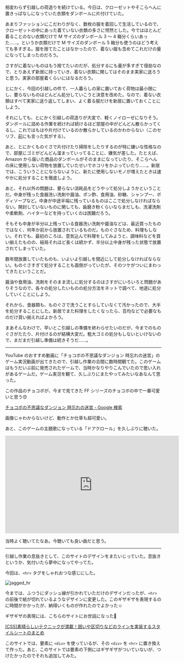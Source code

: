 相変わらず引越しの荷造りを続けている。今日は、クローゼットやそこらへんに置きっぱなしになっていた衣類をダンボールに片付けていた。

あまりファッションにこだわりがなく、数枚の服を着回して生活しているので、クローゼットの中にあった着ていない衣類の多さに愕然とした。今ではほとんど着ることのない衣類だけで M サイズのダンボール 3 〜 4 箱分くらいあった……。というか衣類だけで M サイズのダンボール 5 箱分も使うのはどう考えても多すぎる。服を捨てたことはなかったので、着ない服も含めてこれだけの量になってしまったのだろう。

さすがに着ないものはもう捨てたいのだが、処分するにも量が多すぎて億劫なので、とりあえず新居に持っていき、着ない衣類に関してはそのまま実家に送ろうと思う。実家の部屋着くらいにはなるだろう。

とにかく、今回の引越しの件で、一人暮らしの家に置いておく荷物は最小限にし、要らないものはどんどん処分していこうと決意を改めた。なので、着ない衣類はすべて実家に送り返してしまい、よく着る服だけを新居に置いておくことにしよう。

それにしても、とにかく引越しの荷造りが大変で、軽くノイローゼになりそう。ダンボールに詰める作業を続ければ続けるほど部屋の中がどんどん散らかってくるし、これではもはや片付けているのか散らかしているのかわからない（このセリフ、[前](/2018/02/27)にも言った気がする）。

あと、とにかくものぐさで片付けたり掃除をしたりするのが特に嫌いな性格なので、部屋にゴミがどんどん溜まっていってることに、嫌気が差した。たとえば、Amazon から届いた商品のダンボールがそのままになっていたり、そこらへんの床に使用しない荷物を放置していたせいでホコリをかぶっていたり……。新居では、こういうことにならないように、新たに使用しないモノが増えたときは速やかに処分することを徹底しよう。

あと、それ以外の問題は、要らない消耗品をどうやって処分しようかということだ。中身が残った食器洗い洗剤や醤油、ポン酢、食用油、砂糖、シャンプー、ボディソープなど。中身が中途半端に残っているものはここで処分しなければならない。開封していないものに関しても、歯磨き粉くらいならまだしも、洗濯洗剤や柔軟剤、ハイターなどを持っていくのは困難だろう。

そもそも中身が半分以上残っている食器洗い洗剤や醤油などは、最近買ったものではなく、何年か前から放置されているものだ。ものぐさなため、料理もしない。それでも、最初のころは、意気込んで料理をしてみようと、調味料などを買い揃えたものの、結局それほど長くは続かず、半分以上中身が残った状態で放置されてしまっていた。

数年間放置していたものも、いよいよ引越しを間近にして処分しなければならない。ものぐさすぎて処分することも面倒がっていたが、そのツケがついにまわってきたということだ。

醤油や食用油、洗剤をそのまま流しに処分するのはさすがにいろいろと問題がありそうなので、各々の処分したいものの処分方法をネットで調べて、地道に処分していくことにしよう。

それから、食器類も、ものぐさで洗うことすらしていなくて汚かったので、大半を処分することにした。新居でまた料理をしたくなったら、百均などで必要なものだけ買い揃えればよかろう。

まあそんなわけで、早いとこ引越しの準備を終わらせたいのだが、今までのものぐさがたたり、片付けるのが結構大変だ。粗大ゴミの処分もしないといけないので、まだまだ引越し準備は続きそうだ……。

---

YouTube のおすすめ動画に「チョコボの不思議なダンジョン 時忘れの迷宮」のゲーム実況動画が出てきたので、引越し作業の合間に数時間観てた。このゲームはもうだいぶ前に発売されたゲームで、当時かなりやりこんでいたので思い入れがあるゲームだ。ゲーム実況を観て、久しぶりにまたやってみたいなあなんて思った。

この作品のチョコボが、今まで見てきた FF シリーズのチョコボの中で一番可愛いと思う:heart_eyes:

[チョコボの不思議なダンジョン 時忘れの迷宮 - Google 検索](https://www.google.co.jp/search?q=%E3%83%81%E3%83%A7%E3%82%B3%E3%83%9C%E3%81%AE%E4%B8%8D%E6%80%9D%E8%AD%B0%E3%81%AA%E3%83%80%E3%83%B3%E3%82%B8%E3%83%A7%E3%83%B3+%E6%99%82%E5%BF%98%E3%82%8C%E3%81%AE%E8%BF%B7%E5%AE%AE&tbm=isch)

画像じゃわからないけど、動作とか仕草も超可愛い。

あと、このゲームの主題歌になっている「ドアクロール」を久しぶりに聴いた。

<iframe width="560" height="315" src="https://www.youtube-nocookie.com/embed/4qPG8wt1yfE?rel=0&amp;showinfo=0" frameborder="0" allow="autoplay; encrypted-media" allowfullscreen></iframe>

当時よく聴いてたなあ。今聴いても良い曲だと思う。

***

引越し作業の息抜きとして、このサイトのデザインをまたいじっていた。息抜きというか、気付いたら夢中になってやってた。

今回は、`<hr>` タグをしゃれおつな感じにした。

![jagged_hr](https://noraworld.github.io/box-bulbasaur/2018/03/jagged_hr.png)

今までは、ふつうにダッシュ線が引かれていただけのデザインだったが、`<hr>` の前後で紙が切れているようなデザインに変更した。このギザギザを表現するのに時間がかかったが、納得いくものが作れたのでよかった:relaxed:

ギザギザの表現には、こちらのサイトにお世話になった:pray:

[[CSS]素晴らしいテクニックが満載！囲いや区切りなどのラインを実装するスタイルシートのまとめ](http://coliss.com/articles/build-websites/operation/css/css-tips-for-fence-range-line.html)

このサイトでは、要素に `<div>` を使っているが、その `<div>` を `<hr>` に置き換えて作った。あと、このサイトでは要素の下側にはギザギザがついていないが、つけたかったのでそれも追加してみた。
